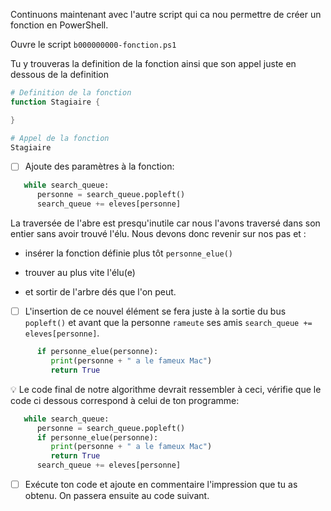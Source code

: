 Continuons maintenant avec l'autre script qui ca nou permettre de créer un fonction en PowerShell.

Ouvre le script `b000000000-fonction.ps1`

Tu y trouveras la definition de la fonction ainsi que son appel juste en dessous de la definition

```powershell
# Definition de la fonction
function Stagiaire {

}

# Appel de la fonction
Stagiaire
```

- [ ] Ajoute des paramètres à la fonction:

```python
   while search_queue:
      personne = search_queue.popleft()
      search_queue += eleves[personne]
```

La traversée de l'abre est presqu'inutile car nous l'avons traversé dans son entier sans avoir trouvé l'élu. Nous devons donc revenir sur nos pas et :

* insérer la fonction définie plus tôt `personne_elue()`

* trouver au plus vite l'élu(e) 

* et sortir de l'arbre dés que l'on peut. 


- [ ] L'insertion de ce nouvel élément se fera juste à la sortie du bus `popleft()` et avant que la personne `rameute` ses amis `search_queue += eleves[personne]`.

```python
      if personne_elue(personne):
         print(personne + " a le fameux Mac")
         return True
```

:bulb: Le code final de notre algorithme devrait ressembler à ceci, vérifie que le code ci dessous correspond à celui de ton programme:

```python
   while search_queue:
      personne = search_queue.popleft()
      if personne_elue(personne):
         print(personne + " a le fameux Mac")
         return True
      search_queue += eleves[personne]
```

- [ ] Exécute ton code et ajoute en commentaire l'impression que tu as obtenu. On passera ensuite au code suivant.
